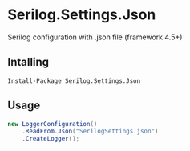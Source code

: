 # Serilog.Settings.Json
Serilog configuration with .json file (framework 4.5+)

## Intalling
```
Install-Package Serilog.Settings.Json
```

## Usage

```c#
new LoggerConfiguration()
	.ReadFrom.Json("SerilogSettings.json")
	.CreateLogger();
```
